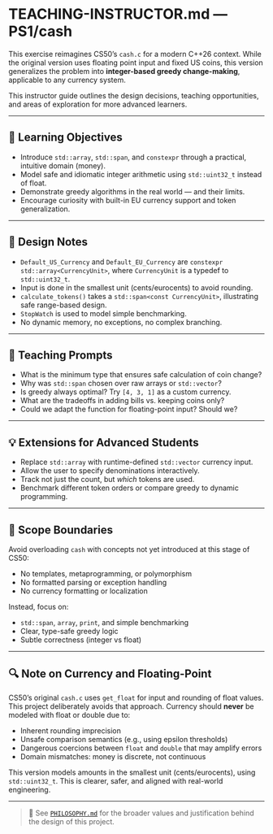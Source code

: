 # TEACHING-INSTRUCTOR.md — PS1/cash

This exercise reimagines CS50’s `cash.c` for a modern C++26 context. While the original version uses floating point input and fixed US coins, this version generalizes the problem into **integer-based greedy change-making**, applicable to any currency system.

This instructor guide outlines the design decisions, teaching opportunities, and areas of exploration for more advanced learners.

---

## 🎯 Learning Objectives

- Introduce `std::array`, `std::span`, and `constexpr` through a practical, intuitive domain (money).
- Model safe and idiomatic integer arithmetic using `std::uint32_t` instead of float.
- Demonstrate greedy algorithms in the real world — and their limits.
- Encourage curiosity with built-in EU currency support and token generalization.

---

## 🧱 Design Notes

- `Default_US_Currency` and `Default_EU_Currency` are `constexpr std::array<CurrencyUnit>`, where `CurrencyUnit` is a typedef to `std::uint32_t`.
- Input is done in the smallest unit (cents/eurocents) to avoid rounding.
- `calculate_tokens()` takes a `std::span<const CurrencyUnit>`, illustrating safe range-based design.
- `StopWatch` is used to model simple benchmarking.
- No dynamic memory, no exceptions, no complex branching.

---

## 📎 Teaching Prompts

- What is the minimum type that ensures safe calculation of coin change?
- Why was `std::span` chosen over raw arrays or `std::vector`?
- Is greedy always optimal? Try `[4, 3, 1]` as a custom currency.
- What are the tradeoffs in adding bills vs. keeping coins only?
- Could we adapt the function for floating-point input? Should we?

---

## 💡 Extensions for Advanced Students

- Replace `std::array` with runtime-defined `std::vector` currency input.
- Allow the user to specify denominations interactively.
- Track not just the count, but *which* tokens are used.
- Benchmark different token orders or compare greedy to dynamic programming.

---

## 🧭 Scope Boundaries

Avoid overloading `cash` with concepts not yet introduced at this stage of CS50:

- No templates, metaprogramming, or polymorphism  
- No formatted parsing or exception handling  
- No currency formatting or localization  

Instead, focus on:
- `std::span`, `array`, `print`, and simple benchmarking  
- Clear, type-safe greedy logic  
- Subtle correctness (integer vs float)

---

## 🔍 Note on Currency and Floating-Point

CS50’s original `cash.c` uses `get_float` for input and rounding of float values. This project deliberately avoids that approach. Currency should **never** be modeled with float or double due to:

- Inherent rounding imprecision  
- Unsafe comparison semantics (e.g., using epsilon thresholds)  
- Dangerous coercions between `float` and `double` that may amplify errors  
- Domain mismatches: money is discrete, not continuous

This version models amounts in the smallest unit (cents/eurocents), using `std::uint32_t`. This is clearer, safer, and aligned with real-world engineering.

---

> 📎 See [`PHILOSOPHY.md`](./PHILOSOPHY.md) for the broader values and justification behind the design of this project.

